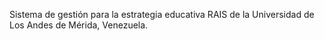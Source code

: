 Sistema de gestión para la estrategia educativa RAIS de la Universidad de Los Andes de Mérida, Venezuela.